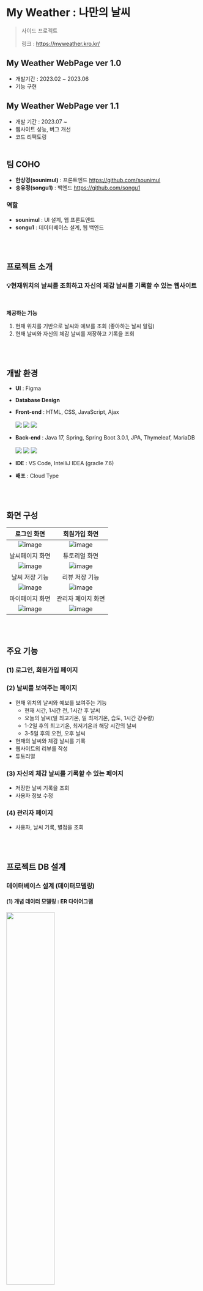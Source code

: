 # My Weather : 나만의 날씨
> 사이드 프로젝트
>
> 링크 : https://myweather.kro.kr/
## My Weather WebPage ver 1.0
- 개발기간 : 2023.02 ~ 2023.06
- 기능 구현
## My Weather WebPage ver 1.1
- 개발 기간 : 2023.07 ~
- 웹사이트 성능, 버그 개선
- 코드 리팩토링
<br></br>
## 팀 COHO
- **한상경(sounimul)** : 프론트엔드 https://github.com/sounimul
- **송유정(songu1)** : 백엔드 https://github.com/songu1
### 역할
- **sounimul** : UI 설계, 웹 프론트엔드
- **songu1** : 데이터베이스 설계, 웹 백엔드

<br></br>
## 프로젝트 소개
### 💡현재위치의 날씨를 조회하고 자신의 체감 날씨를 기록할 수 있는 웹사이트
<br></br>
**제공하는 기능**
1. 현재 위치를 기반으로 날씨와 예보를 조회 (좋아하는 날씨 알림)
2. 현재 날씨와 자신의 체감 날씨를 저장하고 기록을 조회

<br></br>
## 개발 환경
- **UI** : Figma
- **Database Design**

- **Front-end** : HTML, CSS, JavaScript, Ajax<br></br>
    <img src="https://img.shields.io/badge/html5-E34F26?style=for-the-badge&logo=html5&logoColor=white">
    <img src="https://img.shields.io/badge/css-1572B6?style=for-the-badge&logo=css3&logoColor=white">
    <img src="https://img.shields.io/badge/javascript-F7DF1E?style=for-the-badge&logo=javascript&logoColor=black">

- **Back-end** : Java 17, Spring, Spring Boot 3.0.1, JPA, Thymeleaf, MariaDB <br></br>
    <img src="https://img.shields.io/badge/java-007396?style=for-the-badge&logo=java&logoColor=white">
    <img src="https://img.shields.io/badge/spring-6DB33F?style=for-the-badge&logo=spring&logoColor=white">
    <img src="https://img.shields.io/badge/mariaDB-003545?style=for-the-badge&logo=mariaDB&logoColor=white"> 

- **IDE** : VS Code, IntelliJ IDEA (gradle 7.6)

- **배포** : Cloud Type

<br></br>
## 화면 구성
|로그인 화면|회원가입 화면|
|:---:|:---:|
|![image](https://github.com/sounimul/Project1/assets/75112062/9ea6a7b8-2dd3-4376-816d-f3c7a9cf4836)|![image](https://github.com/sounimul/Project1/assets/75112062/348e75ff-1c36-45ec-bdce-2633a15cc5d0)
|날씨페이지 화면|튜토리얼 화면|
|![image](https://github.com/sounimul/Project1/assets/75112062/9617094e-1239-4136-88e2-8d2fc598532e)|![image](https://github.com/sounimul/Project1/assets/75112062/35b85850-a643-4c06-b1e3-adb4fd9b828c)|
|날씨 저장 기능|리뷰 저장 기능|
|![image](https://github.com/sounimul/Project1/assets/75112062/fbd32f77-9ec3-4d92-9cfe-2507123406f9)|![image](https://github.com/sounimul/Project1/assets/75112062/64176121-a512-4c71-9f79-c7228ebc5e35)|
|마이페이지 화면|관리자 페이지 화면|
|![image](https://github.com/sounimul/Project1/assets/75112062/e315df3e-ed4d-4e55-8e99-d0c58a2bb059)|![image](https://github.com/sounimul/Project1/assets/75112062/5fd8ffc2-a80b-4818-b53f-414d4fb4722e)|

<br></br>
## 주요 기능
### (1) 로그인, 회원가입 페이지
### (2) 날씨를 보여주는 페이지
- 현재 위치의 날씨와 예보를 보여주는 기능
    - 현재 시간, 1시간 전, 1시간 후 날씨
    - 오늘의 날씨(일 최고기온, 일 최저기온, 습도, 1시간 강수량)
    - 1-2일 후의 최고기온, 최저기온과 해당 시간의 날씨
    - 3-5일 후의 오전, 오후 날씨
- 현재의 날씨와 체감 날씨를 기록
- 웹사이트의 리뷰를 작성
- 튜토리얼
### (3) 자신의 체감 날씨를 기록할 수 있는 페이지
- 저장한 날씨 기록을 조회
- 사용자 정보 수정
### (4) 관리자 페이지
- 사용자, 날씨 기록, 별점을 조회

<br></br>
## 프로젝트 DB 설계
### 데이터베이스 설계 (데이터모델링)
#### (1) 개념 데이터 모델링 : ER 다이어그램
<img src="https://github.com/sounimul/Project1/assets/75112062/8f93988d-7497-4a6e-8c01-5f5837d45a1f.jpg" width="50%"/>

#### (2) 논리 데이터 모델링 : Relational 다이어그램
<img src="https://github.com/sounimul/Project1/assets/75112062/881ee0df-5829-4c5b-bce0-b251b108442b.jpg" width="50%"/>

#### (3) 물리 데이터 모델링 : DDL

